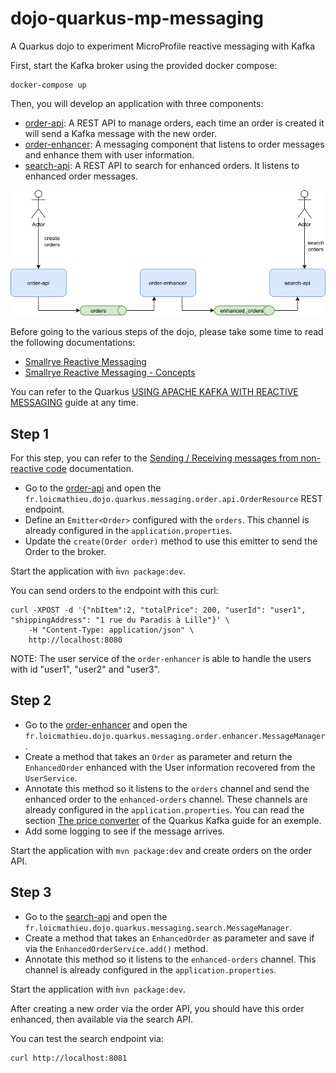 # dojo-quarkus-mp-messaging
A Quarkus dojo to experiment MicroProfile reactive messaging with Kafka

First, start the Kafka broker using the provided docker compose: 

```
docker-compose up
```

Then, you will develop an application with three components:

- [order-api](order-api): A REST API to manage orders, each time an order is created it will send a Kafka message with the new order.
- [order-enhancer](order-enhancer): A messaging component that listens to order messages and enhance them with user information.
- [search-api](search-api): A REST API to search for enhanced orders. It listens to enhanced order messages.

![Application schema](dojo-quarkus-messaging.png)

Before going to the various steps of the dojo, please take some time to read the following documentations:

- [Smallrye Reactive Messaging](https://smallrye.io/smallrye-reactive-messaging/smallrye-reactive-messaging/2.5/index.html)
- [Smallrye Reactive Messaging - Concepts](https://smallrye.io/smallrye-reactive-messaging/smallrye-reactive-messaging/2.5/concepts.html)

You can refer to the Quarkus [USING APACHE KAFKA WITH REACTIVE MESSAGING](https://quarkus.io/guides/kafka) guide at any time.

## Step 1

For this step, you can refer to the [Sending / Receiving messages from non-reactive code](https://smallrye.io/smallrye-reactive-messaging/smallrye-reactive-messaging/2.5/emitter/emitter.html) documentation.

- Go to the [order-api](order-api) and open the `fr.loicmathieu.dojo.quarkus.messaging.order.api.OrderResource` REST endpoint.
- Define an `Emitter<Order>` configured with the `orders`. This channel is already configured in the `application.properties`.
- Update the `create(Order order)` method to use this emitter to send the Order to the broker.

Start the application with ̀`mvn package:dev`.

You can send orders to the endpoint with this curl: 

```
curl -XPOST -d '{"nbItem":2, "totalPrice": 200, "userId": "user1", "shippingAddress": "1 rue du Paradis à Lille"}' \
    -H "Content-Type: application/json" \
    http://localhost:8080
```

NOTE: The user service of the `order-enhancer` is able to handle the users with id  "user1", "user2" and "user3".

## Step 2

- Go to the [order-enhancer](order-enhancer) and open the `fr.loicmathieu.dojo.quarkus.messaging.order.enhancer.MessageManager`.
- Create a method that takes an `Order` as parameter and return the `EnhancedOrder` enhanced with the User information recovered from the `UserService`.
- Annotate this method so it listens to the `orders` channel and send the enhanced order to the `enhanced-orders` channel. 
These channels are already configured in the `application.properties`.
You can read the section [The price converter](https://quarkus.io/guides/kafka#the-price-converter) of the Quarkus Kafka guide for an exemple.
- Add some logging to see if the message arrives.

Start the application with `mvn package:dev` and create orders on the order API.

## Step 3

- Go to the [search-api](search-api) and open the `fr.loicmathieu.dojo.quarkus.messaging.search.MessageManager`.
- Create a method that takes an `EnhancedOrder` as parameter and save if via the `EnhancedOrderService.add()` method.
- Annotate this method so it listens to the `enhanced-orders` channel. This channel is already configured in the `application.properties`.

Start the application with ̀`mvn package:dev`.

After creating a new order via the order API, you should have this order enhanced, then available via the search API.

You can test the search endpoint via:

```
curl http://localhost:8081
```